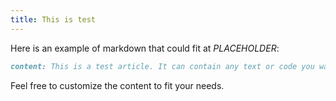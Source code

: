 ```yaml
---
title: This is test
---
```

Here is an example of markdown that could fit at $PLACEHOLDER$:

```markdown
content: This is a test article. It can contain any text or code you want to include.
```

Feel free to customize the content to fit your needs.